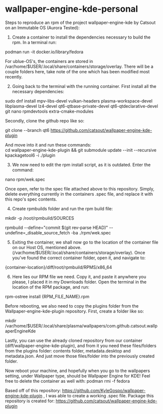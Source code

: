 # wallpaper-engine-kde-personal
Steps to reproduce an rpm of the project wallpaper-engine-kde by Catsout on an Immutable OS (Aurora Tested):
1. Create a container to install the dependencies necessary to build the rpm. In a terminal run:
   
podman run -it docker.io/library/fedora

For ublue-OS's, the containers are stored in /var/home/$USER/.local/share/containers/storage/overlay. There will be a couple folders here, take note of the one which has been modified most recently.

2.  Going back to the terminal with the running container. First install all the necessary dependencies:
   
sudo dnf install mpv-libs-devel vulkan-headers plasma-workspace-devel libplasma-devel lz4-devel qt6-qtbase-private-devel qt6-qtdeclarative-devel git nano rpmdevtools extra-cmake-modules

Secondly, clone the github repo like so:

git clone --branch qt6 https://github.com/catsout/wallpaper-engine-kde-plugin 

And move into it and run these commands: \
cd wallpaper-engine-kde-plugin && git submodule update --init --recursive \
kpackagetool6 -i ./plugin 

3. We now need to edit the rpm install script, as it is outdated. Enter the command:

nano rpm/wek.spec

Once open, refer to the spec file attached above to this repository. Simply, delete everything currently in the containers .spec file, and replace it with this repo's spec contents.

4. Create rpmbuilds folder and run the rpm build file:

mkdir -p /root/rpmbuild/SOURCES 

rpmbuild --define="commit $(git rev-parse HEAD)" --undefine=_disable_source_fetch -ba ./rpm/wek.spec 

5. Exiting the container, we shall now go to the location of the container file on our Host OS, mentioned above. (/var/home/$USER/.local/share/containers/storage/overlay). Once you've found the correct container folder, open it, and navigate to:

{container-location}/diff/root/rpmbuild/RPMS/x86_64 

6. Here lies our RPM file we need. Copy it, and paste it anywhere you please, I placed it in my Downloads folder. Open the terminal in the location of the RPM package, and run:

rpm-ostree install {RPM_FILE_NAME}.rpm

Before rebooting, we also need to copy the plugins folder from the Wallpaper-engine-kde-plugin repository. First, create a folder like so:

mkdir /var/home/$USER/.local/share/plasma/wallpapers/com.github.catsout.wallpaperEngineKde

Lastly, you can use the already cloned repository from our container (diff/wallpaper-engine-kde-plugin), and from it you need these files/folders from the plugins folder: contents folder, metadata.desktop and metadata.json. And just move those files/folder into the previously created folder.

Now reboot your machine, and hopefully when you go to the wallpapers setting, under Wallpaper type, should be Wallpaper Engine for KDE! Feel free to delete the container as well with: podman rmi -f fedora

Based off of this repository: https://github.com/KyleGospo/wallpaper-engine-kde-plugin , I was able to create a working .spec file.
Package this repository is created for: https://github.com/catsout/wallpaper-engine-kde-plugin


